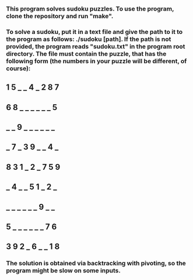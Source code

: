 ### This program solves sudoku puzzles. To use the program, clone the repository and run "make".
### To solve a sudoku, put it in a text file and give the path to it to the program as follows: ./sudoku [path]. If the path is not provided, the program reads "sudoku.txt" in the program root directory. The file must contain the puzzle, that has the following form (the numbers in your puzzle will be different, of course):
## 1 5 _ _ 4 _ 2 8 7
## 6 8 _ _ _ _ _ _ 5
## _ _ 9 _ _ _ _ _ _
## _ 7 _ 3 9 _ _ 4 _
## 8 3 1 _ 2 _ 7 5 9
## _ 4 _ _ 5 1 _ 2 _
## _ _ _ _ _ _ 9 _ _
## 5 _ _ _ _ _ _ 7 6
## 3 9 2 _ 6 _ _ 1 8
### The solution is obtained via backtracking with pivoting, so the program might be slow on some inputs.
